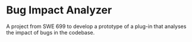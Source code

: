 # Bug Impact Analyzer

A project from SWE 699 to develop a prototype of a plug-in that analyses the impact of bugs in the codebase.
